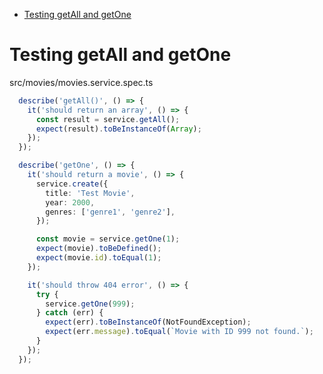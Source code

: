 <!-- TOC -->

- [Testing getAll and getOne](#testing-getall-and-getone)

<!-- /TOC -->

# Testing getAll and getOne
src/movies/movies.service.spec.ts
``` typescript
  describe('getAll()', () => {
    it('should return an array', () => {
      const result = service.getAll();
      expect(result).toBeInstanceOf(Array);
    });
  });

  describe('getOne', () => {
    it('should return a movie', () => {
      service.create({
        title: 'Test Movie',
        year: 2000,
        genres: ['genre1', 'genre2'],
      });

      const movie = service.getOne(1);
      expect(movie).toBeDefined();
      expect(movie.id).toEqual(1);
    });

    it('should throw 404 error', () => {
      try {
        service.getOne(999);
      } catch (err) {
        expect(err).toBeInstanceOf(NotFoundException);
        expect(err.message).toEqual(`Movie with ID 999 not found.`);
      }
    });
  });
```